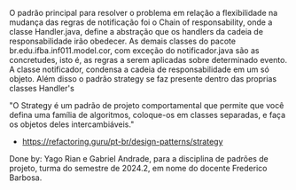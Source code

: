 O padrão principal para resolver o problema em relação a flexibilidade na mudança das regras de notificação foi o Chain of responsability, onde a classe Handler.java, define a abstração que os handlers da cadeia de responsabilidade irão obedecer. As demais classes do pacote br.edu.ifba.inf011.model.cor, com exceção do notificador.java são as concretudes, isto é, as regras a serem aplicadas sobre determinado evento. A classe notificador, condensa a cadeia de responsabilidade em um só objeto. Além disso o padrão strategy se faz presente dentro das proprias classes Handler's

"O Strategy é um padrão de projeto comportamental que permite que você defina uma família de algoritmos, coloque-os em classes separadas, e faça os objetos deles intercambiáveis." 
- https://refactoring.guru/pt-br/design-patterns/strategy

Done by: Yago Rian e Gabriel Andrade,
para a disciplina de padrões de projeto, turma do semestre de 2024.2, em nome do docente Frederico Barbosa.
